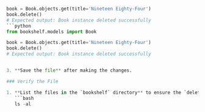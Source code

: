```python
book = Book.objects.get(title='Nineteen Eighty-Four')
book.delete()
# Expected output: Book instance deleted successfully
```python
from bookshelf.models import Book

book = Book.objects.get(title='Nineteen Eighty-Four')
book.delete()
# Expected output: Book instance deleted successfully


3. **Save the file** after making the changes.

### Verify the File

1. **List the files in the `bookshelf` directory** to ensure the `delete.md` file has been updated:
   ```bash
   ls -al

